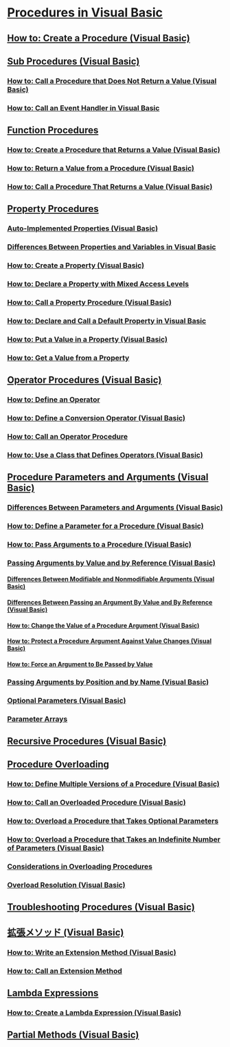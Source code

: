 # [Procedures in Visual Basic](index.md)
## [How to: Create a Procedure (Visual Basic)](how-to-create-a-procedure.md)
## [Sub Procedures (Visual Basic)](sub-procedures.md)
### [How to: Call a Procedure that Does Not Return a Value (Visual Basic)](how-to-call-a-procedure-that-does-not-return-a-value.md)
### [How to: Call an Event Handler in Visual Basic](how-to-call-an-event-handler.md)
## [Function Procedures](TocOutOfQuery)
### [How to: Create a Procedure that Returns a Value (Visual Basic)](how-to-create-a-procedure-that-returns-a-value.md)
### [How to: Return a Value from a Procedure (Visual Basic)](how-to-return-a-value-from-a-procedure.md)
### [How to: Call a Procedure That Returns a Value (Visual Basic)](how-to-call-a-procedure-that-returns-a-value.md)
## [Property Procedures](TocOutOfQuery)
### [Auto-Implemented Properties (Visual Basic)](auto-implemented-properties.md)
### [Differences Between Properties and Variables in Visual Basic](differences-between-properties-and-variables.md)
### [How to: Create a Property (Visual Basic)](how-to-create-a-property.md)
### [How to: Declare a Property with Mixed Access Levels](TocOutOfQuery)
### [How to: Call a Property Procedure (Visual Basic)](how-to-call-a-property-procedure.md)
### [How to: Declare and Call a Default Property in Visual Basic](how-to-declare-and-call-a-default-property.md)
### [How to: Put a Value in a Property (Visual Basic)](how-to-put-a-value-in-a-property.md)
### [How to: Get a Value from a Property](TocOutOfQuery)
## [Operator Procedures (Visual Basic)](operator-procedures.md)
### [How to: Define an Operator](TocOutOfQuery)
### [How to: Define a Conversion Operator (Visual Basic)](how-to-define-a-conversion-operator.md)
### [How to: Call an Operator Procedure](TocOutOfQuery)
### [How to: Use a Class that Defines Operators (Visual Basic)](how-to-use-a-class-that-defines-operators.md)
## [Procedure Parameters and Arguments (Visual Basic)](procedure-parameters-and-arguments.md)
### [Differences Between Parameters and Arguments (Visual Basic)](differences-between-parameters-and-arguments.md)
### [How to: Define a Parameter for a Procedure (Visual Basic)](how-to-define-a-parameter-for-a-procedure.md)
### [How to: Pass Arguments to a Procedure (Visual Basic)](how-to-pass-arguments-to-a-procedure.md)
### [Passing Arguments by Value and by Reference (Visual Basic)](passing-arguments-by-value-and-by-reference.md)
#### [Differences Between Modifiable and Nonmodifiable Arguments (Visual Basic)](differences-between-modifiable-and-nonmodifiable-arguments.md)
#### [Differences Between Passing an Argument By Value and By Reference (Visual Basic)](differences-between-passing-an-argument-by-value-and-by-reference.md)
#### [How to: Change the Value of a Procedure Argument (Visual Basic)](how-to-change-the-value-of-a-procedure-argument.md)
#### [How to: Protect a Procedure Argument Against Value Changes (Visual Basic)](how-to-protect-a-procedure-argument-against-value-changes.md)
#### [How to: Force an Argument to Be Passed by Value](TocOutOfQuery)
### [Passing Arguments by Position and by Name (Visual Basic)](passing-arguments-by-position-and-by-name.md)
### [Optional Parameters (Visual Basic)](optional-parameters.md)
### [Parameter Arrays](TocOutOfQuery)
## [Recursive Procedures (Visual Basic)](recursive-procedures.md)
## [Procedure Overloading](TocOutOfQuery)
### [How to: Define Multiple Versions of a Procedure (Visual Basic)](how-to-define-multiple-versions-of-a-procedure.md)
### [How to: Call an Overloaded Procedure (Visual Basic)](how-to-call-an-overloaded-procedure.md)
### [How to: Overload a Procedure that Takes Optional Parameters](TocOutOfQuery)
### [How to: Overload a Procedure that Takes an Indefinite Number of Parameters (Visual Basic)](how-to-overload-a-procedure-that-takes-an-indefinite-number-of-parameters.md)
### [Considerations in Overloading Procedures](TocOutOfQuery)
### [Overload Resolution (Visual Basic)](overload-resolution.md)
## [Troubleshooting Procedures (Visual Basic)](troubleshooting-procedures.md)
## [拡張メソッド (Visual Basic)](extension-methods.md)
### [How to: Write an Extension Method (Visual Basic)](how-to-write-an-extension-method.md)
### [How to: Call an Extension Method](TocOutOfQuery)
## [Lambda Expressions](TocOutOfQuery)
### [How to: Create a Lambda Expression (Visual Basic)](how-to-create-a-lambda-expression.md)
## [Partial Methods (Visual Basic)](partial-methods.md)
